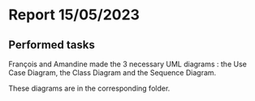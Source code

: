 # Report 15/05/2023

## Performed tasks

François and Amandine made the 3 necessary UML diagrams : the Use Case Diagram, the Class Diagram and the Sequence Diagram.

These diagrams are in the corresponding folder.
